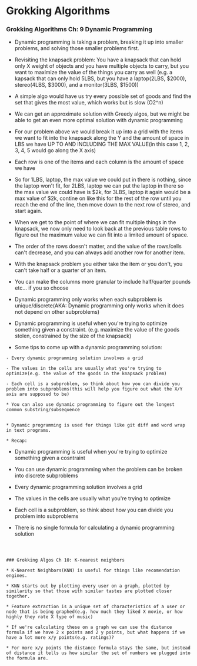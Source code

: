 # Grokking Algorithms

### Grokking Algorithms Ch: 9 Dynamic Programming

* Dynamic programming is taking a problem, breaking it up into smaller problems, and solving those smaller problems first.

* Revisiting the knapsack problem: You have a knapsack that can hold only X weight of objects and you have multiple objects to carry, but you want to maximize the value of the things you carry as well (e.g. a kapsack that can only hold 5LBS, but you have a laptop(2LBS, $2000), stereo(4LBS, $3000), and a monitor(3LBS, $1500))

* A simple algo would have us try every possible set of goods and find the set that gives the most value, which works but is slow (O2^n)

* We can get an approximate solution with Greedy algos, but we might be able to get an even more optimal solution with dynamic programming

* For our problem above we would break it up into a grid with the items we want to fit into the knapsack along the Y and the amount of space in LBS we have UP TO AND INCLUDING THE MAX VALUE(in this case 1, 2, 3, 4, 5 would go along the X axis)

* Each row is one of the items and each column is the amount of space we have

* So for 1LBS, laptop, the max value we could put in there is nothing, since the laptop won't fit, for 2LBS, laptop we can put the laptop in there so the max value we could have is $2k, for 3LBS, laptop it again would be a max value of $2k, contine on like this for the rest of the row until you reach the end of the line, then move down to the next row of stereo, and start again.  

* When we get to the point of where we can fit multiple things in the knapsack, we now only need to look back at the previous table rows to figure out the maximum value we can fit into a limited amount of space.

* The order of the rows doesn't matter, and the value of the rows/cells can't decrease, and you can always add another row for another item.  

* With the knapsack problem you either take the item or you don't, you can't take half or a quarter of an item.  

* You can make the columns more granular to include half/quarter pounds etc... if you so choose

* Dynamic programming only works when each subproblem is unique/discrete(AKA: Dynamic programming only works when it does not depend on other subproblems)

* Dynamic programming is useful when you're trying to optimize something given a constraint.  (e.g. maximize the value of the goods stolen, constrained by the size of the knapsack)

* Some tips to come up with a dynamic programming solution:

```
- Every dynamic programming solution involves a grid

- The values in the cells are usually what you're trying to optimize(e.g. the value of the goods in the knapsack problem)

- Each cell is a subproblem, so think about how you can divide you problem into subproblems(this will help you figure out what the X/Y axis are supposed to be)

* You can also use dynamic programming to figure out the longest common substring/subsequence


* Dynamic programming is used for things like git diff and word wrap in text programs.

* Recap:

```

- Dynamic programming is useful when you're trying to optimize something given a cosntraint

- You can use dynamic programming when the problem can be broken into discrete subproblems

- Every dynamic programming solution involves a grid

- The values in the cells are usually what you're trying to optimize

- Each cell is a subproblem, so think about how you can divide you problem into subproblems

- There is no single formula for calculating a dynamic programming solution

```



### Grokking Algos Ch 10: K-nearest neighbors

* K-Nearest Neighbors(KNN) is useful for things like recomendation engines.

* KNN starts out by plotting every user on a graph, plotted by similarity so that those with similar tastes are plotted closer together.  

* Feature extraction is a unique set of characteristics of a user or node that is being graphed(e.g. how much they liked X movie, or how highly they rate X type of music)

* If we're calculating these on a graph we can use the distance formula if we have 2 x points and 2 y points, but what happens if we have a lot more x/y points(e.g. ratings)?

* For more x/y points the distance formula stays the same, but instead of distance it tells us how similar the set of numbers we plugged into the formula are.   